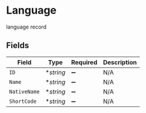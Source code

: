 # Language

language record


## Fields

| Field              | Type               | Required           | Description        |
| ------------------ | ------------------ | ------------------ | ------------------ |
| `ID`               | **string*          | :heavy_minus_sign: | N/A                |
| `Name`             | **string*          | :heavy_minus_sign: | N/A                |
| `NativeName`       | **string*          | :heavy_minus_sign: | N/A                |
| `ShortCode`        | **string*          | :heavy_minus_sign: | N/A                |